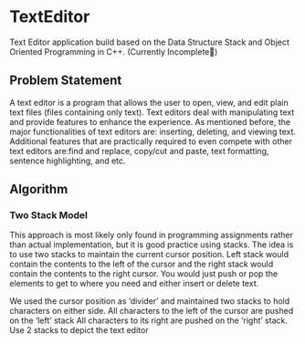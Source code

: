 # TextEditor

Text Editor application build based on the Data Structure Stack and Object Oriented Programming in C++.
(Currently Incomplete🙈)

## Problem Statement
A text editor is a program that allows the user to open, view, and edit plain text files (files containing only text). 
Text editors deal with manipulating text and provide features to enhance the experience. As mentioned before, the major functionalities of text editors are: inserting, deleting, and viewing text. Additional features that are practically required to even compete with other text editors are:find and replace, copy/cut and paste, text formatting, sentence highlighting, and etc.

## Algorithm
### Two Stack Model
This approach is most likely only found in programming assignments rather than actual implementation, but it is good practice using stacks. The idea is to use two stacks to maintain the current cursor position. Left stack would contain the contents to the left of the cursor and the right stack would contain the contents to the right cursor. You would just push or pop the elements to get to where you need and either insert or delete text.

We used the cursor position as ‘divider’ and maintained two stacks to hold characters on either side. All characters to the left of the cursor are pushed on the ‘left’ stack All characters to its right are pushed on the ‘right’ stack.
Use 2 stacks to depict the text editor

